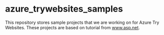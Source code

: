 # azure_trywebsites_samples
This repository stores sample projects that we are working on for Azure Try Websites. These projects are based on tutorial from www.asp.net.
